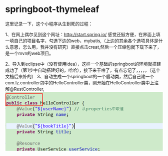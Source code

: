 # springboot-thymeleaf
这里记录一下，这个小程序从生到死的过程：

1、在网上偶尔见到这个网址：http://start.spring.io/  感觉还挺方便，在界面上填一填自己的项目名字，勾选下边的web，mybatis,（上边的其余各个选项具体是什么意思，怎么用，我并没有研究）直接点击creat,然后一个压缩包就下载下来了，是一个mvn的web项目。

2、导入到eclipse中（没有使用idea），这样一个基础的springboot的环境就搭建成功了（第1步中自动搭建好的，哈哈），接下来干啥了，有点忘记了，，，，，（这个文档后来补的）
3、自动生成一个springboot的一个启动类，然后自己建一个com.lz.controller包中的HelloController类，刚开始在HelloController类中上注解@RestController,
<img src='readme引用图片/微信截图_20180106141033.png'>